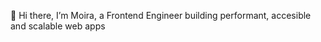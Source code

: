 👋 Hi there, I’m Moira, a Frontend Engineer building performant, accesible and scalable web apps

<!---
m-mcaulay/m-mcaulay is a ✨ special ✨ repository because its `README.md` (this file) appears on your GitHub profile.
You can click the Preview link to take a look at your changes.
--->
